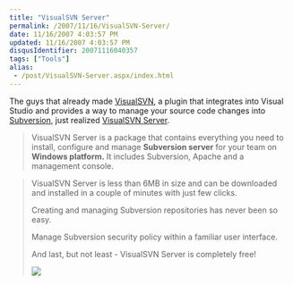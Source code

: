 ```yaml
---
title: "VisualSVN Server"
permalink: /2007/11/16/VisualSVN-Server/
date: 11/16/2007 4:03:57 PM
updated: 11/16/2007 4:03:57 PM
disqusIdentifier: 20071116040357
tags: ["Tools"]
alias:
 - /post/VisualSVN-Server.aspx/index.html
---
```

The guys that already made [VisualSVN](http://www.visualsvn.com/), a plugin that integrates into Visual Studio and provides a way to manage your source code changes into [Subversion](http://subversion.tigris.org/), just realized [VisualSVN Server](http://www.visualsvn.com/server/). 

> VisualSVN Server is a package that contains everything you need to install, configure and manage **Subversion server** for your team on **Windows platform.** It includes Subversion, Apache and a management console.
<!-- more -->
> 
> VisualSVN Server is less than 6MB in size and can be downloaded and installed in a couple of minutes with just few clicks.
> 
> Creating and managing Subversion repositories has never been so easy.
> 
> Manage Subversion security policy within a familiar user interface.
> 
> And last, but not least - VisualSVN Server is completely free!
> 
> ![](http://www.visualsvn.com/images/server-manager.png)
